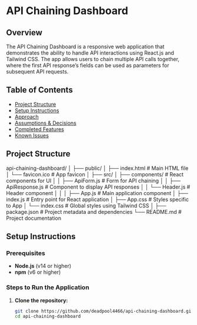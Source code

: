 # API Chaining Dashboard

## Overview
The API Chaining Dashboard is a responsive web application that demonstrates the ability to handle API interactions using React.js and Tailwind CSS. The app allows users to chain multiple API calls together, where the first API response’s fields can be used as parameters for subsequent API requests.

## Table of Contents
- [Project Structure](#project-structure)
- [Setup Instructions](#setup-instructions)
- [Approach](#approach)
- [Assumptions & Decisions](#assumptions--decisions)
- [Completed Features](#completed-features)
- [Known Issues](#known-issues)

## Project Structure
api-chaining-dashboard/ │ ├── public/ │ ├── index.html # Main HTML file │ └── favicon.ico # App favicon │ ├── src/ │ ├── components/ # React components for UI │ │ ├── ApiForm.js # Form for API chaining │ │ ├── ApiResponse.js # Component to display API responses │ │ └── Header.js # Header component │ │ │ ├── App.js # Main application component │ ├── index.js # Entry point for React application │ ├── App.css # Styles specific to App │ └── index.css # Global styles using Tailwind CSS │ ├── package.json # Project metadata and dependencies └── README.md # Project documentation


## Setup Instructions

### Prerequisites
- **Node.js** (v14 or higher)
- **npm** (v6 or higher)

### Steps to Run the Application

1. **Clone the repository:**
   ```bash
   git clone https://github.com/deadpool4466/api-chaining-dashboard.git
   cd api-chaining-dashboard
